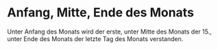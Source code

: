 # Anfang, Mitte, Ende des Monats

Unter Anfang des Monats wird der erste, unter Mitte des Monats der 15\., unter Ende des Monats der letzte Tag des Monats verstanden. 

